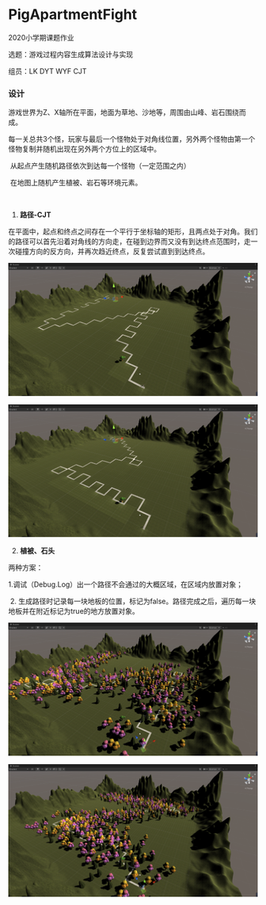 # PigApartmentFight
2020小学期课题作业

选题：游戏过程内容生成算法设计与实现

组员：LK DYT WYF CJT



### 设计

​	游戏世界为Z、X轴所在平面，地面为草地、沙地等，周围由山峰、岩石围绕而成。

​	每一关总共3个怪，玩家与最后一个怪物处于对角线位置，另外两个怪物由第一个怪物复制并随机出现在另外两个方位上的区域中。

​	从起点产生随机路径依次到达每一个怪物（一定范围之内）

​	在地图上随机产生植被、岩石等环境元素。

​	



1. **路径-CJT**

在平面中，起点和终点之间存在一个平行于坐标轴的矩形，且两点处于对角。我们的路径可以首先沿着对角线的方向走，在碰到边界而又没有到达终点范围时，走一次碰撞方向的反方向，并再次趋近终点，反复尝试直到到达终点。

![草地路径1](https://github.com/BIT-Kindergarten/PigApartmentFight/blob/master/mdres/Snipaste_2020-09-20_16-51-44.png)

![草地路径1](https://github.com/BIT-Kindergarten/PigApartmentFight/blob/master/mdres/Snipaste_2020-09-20_16-52-01.png)



2. **植被、石头**

两种方案：

​		1.调试（Debug.Log）出一个路径不会通过的大概区域，在区域内放置对象；

​		2. 生成路径时记录每一块地板的位置，标记为false。路径完成之后，遍历每一块地板并在附近标记为true的地方放置对象。

![草地植被1](https://github.com/BIT-Kindergarten/PigApartmentFight/blob/master/mdres/Snipaste_2020-09-20_16-50-28.png)

![草地植被1](https://github.com/BIT-Kindergarten/PigApartmentFight/blob/master/mdres/Snipaste_2020-09-20_16-50-43.png)

